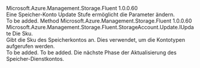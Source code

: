 <Type Name="IWithSku" FullName="Microsoft.Azure.Management.Storage.Fluent.StorageAccount.Update.IWithSku">
  <TypeSignature Language="C#" Value="public interface IWithSku" />
  <TypeSignature Language="ILAsm" Value=".class public interface auto ansi abstract IWithSku" />
  <TypeSignature Language="DocId" Value="T:Microsoft.Azure.Management.Storage.Fluent.StorageAccount.Update.IWithSku" />
  <TypeSignature Language="VB.NET" Value="Public Interface IWithSku" />
  <TypeSignature Language="F#" Value="type IWithSku = interface" />
  <AssemblyInfo>
    <AssemblyName>Microsoft.Azure.Management.Storage.Fluent</AssemblyName>
    <AssemblyVersion>1.0.0.60</AssemblyVersion>
  </AssemblyInfo>
  <Interfaces />
  <Docs>
    <summary>
            Eine Speicher-Konto Update Stufe ermöglicht die Parameter ändern.
            </summary>
    <remarks>To be added.</remarks>
  </Docs>
  <Members>
    <Member MemberName="WithSku">
      <MemberSignature Language="C#" Value="public Microsoft.Azure.Management.Storage.Fluent.StorageAccount.Update.IUpdate WithSku (Microsoft.Azure.Management.Storage.Fluent.Models.SkuName skuName);" />
      <MemberSignature Language="ILAsm" Value=".method public hidebysig newslot virtual instance class Microsoft.Azure.Management.Storage.Fluent.StorageAccount.Update.IUpdate WithSku(valuetype Microsoft.Azure.Management.Storage.Fluent.Models.SkuName skuName) cil managed" />
      <MemberSignature Language="DocId" Value="M:Microsoft.Azure.Management.Storage.Fluent.StorageAccount.Update.IWithSku.WithSku(Microsoft.Azure.Management.Storage.Fluent.Models.SkuName)" />
      <MemberSignature Language="F#" Value="abstract member WithSku : Microsoft.Azure.Management.Storage.Fluent.Models.SkuName -&gt; Microsoft.Azure.Management.Storage.Fluent.StorageAccount.Update.IUpdate" Usage="iWithSku.WithSku skuName" />
      <MemberType>Method</MemberType>
      <AssemblyInfo>
        <AssemblyName>Microsoft.Azure.Management.Storage.Fluent</AssemblyName>
        <AssemblyVersion>1.0.0.60</AssemblyVersion>
      </AssemblyInfo>
      <ReturnValue>
        <ReturnType>Microsoft.Azure.Management.Storage.Fluent.StorageAccount.Update.IUpdate</ReturnType>
      </ReturnValue>
      <Parameters>
        <Parameter Name="skuName" Type="Microsoft.Azure.Management.Storage.Fluent.Models.SkuName" />
      </Parameters>
      <Docs>
        <param name="skuName">Die Sku.</param>
        <summary>
            Gibt die Sku des Speicherkontos an. Dies verwendet, um die Kontotypen aufgerufen werden.
            </summary>
        <returns>To be added.</returns>
        <remarks>To be added.</remarks>
        <return>Die nächste Phase der Aktualisierung des Speicher-Dienstkontos.</return>
      </Docs>
    </Member>
  </Members>
</Type>